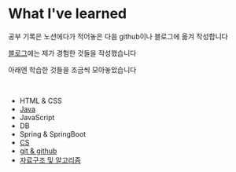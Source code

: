 # What I've learned

공부 기록은 노션에다가 적어놓은 다음 github이나 블로그에 옮겨 작성합니다  


[블로그](https://naellu81.tistory.com/)에는 제가 경험한 것들을 작성했습니다  


아래엔 학습한 것들을 조금씩 모아놓았습니다  


<br>

- HTML & CSS
- [Java](https://github.com/Naellu/TIL/blob/master/JAVA/list-java.md)
- JavaScript
- DB
- Spring & SpringBoot
- [CS](https://github.com/Naellu/TIL/blob/master/CS/cs-list.md)
- [git & github](https://github.com/Naellu/TIL/blob/master/git%20%26%20github/issue-list.md)
- [자료구조 및 알고리즘](https://github.com/Naellu/TIL/blob/master/DS%20%26%20algorithm/ds-alg-list.md)
